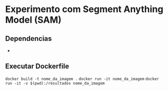 # Experimento com Segment Anything Model (SAM)

## Dependencias
- 

## Executar Dockerfile
``` docker build -t nome_da_imagem . ```
``` docker run -it nome_da_imagem ```
``` docker run -it -v $(pwd):/resultados nome_da_imagem ```

